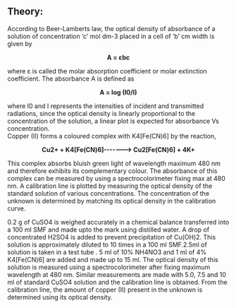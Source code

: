 <!DOCTYPE html>
<html>
<head>

</head>
<body>

<h2>Theory:</h2>
<p>According to Beer-Lamberts law, the optical density of absorbance of a solution of
concentration ‘c’ mol dm-3
placed in a cell of ‘b’ cm width is given by</p>
<p>                  <center>      <strong>                A = εbc</strong></center></p>
<p>where ε is called the molar absorption coefficient or molar extinction coefficient. The
absorbance A is defined as </p>
<p>                  <center>      <strong>               A = log (I0/I)</strong></center></p>
where I0 and I represents the intensities of incident and transmitted radiations, since the
optical density is linearly proportional to the concentration of the solution, a linear plot is
expected for absorbance Vs concentration.<br>
            Copper (II) forms a coloured complex with K4[Fe(CN)6] by the reaction,
<p>    <center>        <strong>   Cu2+ + K4[Fe(CN)6]-------> Cu2[Fe(CN)6] + 4K+</strong></center></p>
<p>This complex absorbs bluish green light of wavelength maximum 480 nm and
therefore exhibits its complementary colour. The absorbance of this complex can be
measured by using a spectrocolorimeter fixing max at 480 nm. A calibration line is plotted by
measuring the optical density of the standard solution of various concentrations. The
concentration of the unknown is determined by matching its optical density in the calibration
curve.</p>
<p>0.2 g of CuSO4 is weighed accurately in a chemical balance transferred into a 100 ml
SMF and made upto the mark using distilled water. A drop of concentrated H2SO4 is added to
prevent precipitation of Cu(OH)2. This solution is approximately diluted to 10 times in a 100
ml SMF.2.5ml of solution is taken in a test tube . 5 ml of 10% NH4NO3 and 1 ml of 4%
K4[Fe(CN)6] are added and made up to 15 ml. The optical density of this solution is
measured using a spectrocolorimeter after fixing maximum wavelength at 480 nm. Similar
measurements are made with 5.0, 7.5 and 10 ml of standard CuSO4 solution and 
the calibration line is obtained. From the calibration line, the amount of copper (II) present in the unknown is determined using its optical density.</p>


</body>
</html>
